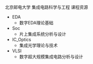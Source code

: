 北京邮电大学 集成电路科学与工程 课程资源

- EDA
  - 数字EDA理论基础
- Soc
  - 片上集成系统分析与设计
- IC_Optics
  - 集成光学理论与技术
- VLSI
  - 数字超大规模集成电路分析与设计
